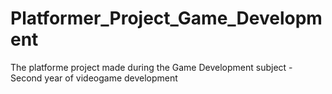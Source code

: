# Platformer_Project_Game_Development
The platforme project made during the Game Development subject - Second year of videogame development
